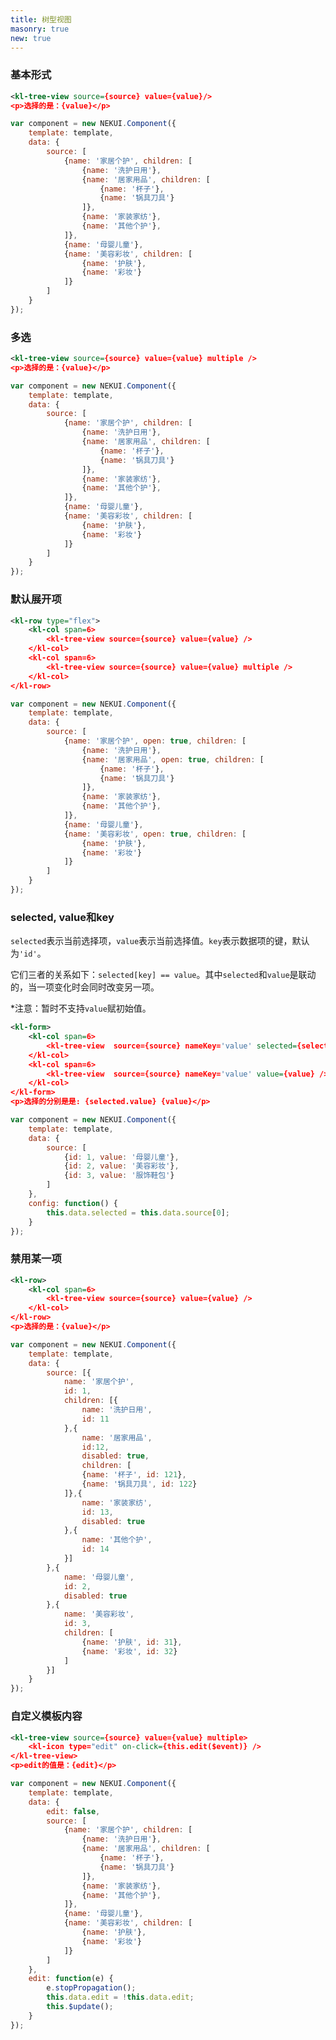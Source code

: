 ```yaml
---
title: 树型视图
masonry: true
new: true
---
```


<!-- demo_start -->
### 基本形式

<div class="m-example"></div>

```xml
<kl-tree-view source={source} value={value}/>
<p>选择的是：{value}</p>
```

```javascript
var component = new NEKUI.Component({
    template: template,
    data: {
        source: [
            {name: '家居个护', children: [
                {name: '洗护日用'},
                {name: '居家用品', children: [
                    {name: '杯子'},
                    {name: '锅具刀具'}
                ]},
                {name: '家装家纺'},
                {name: '其他个护'},
            ]},
            {name: '母婴儿童'},
            {name: '美容彩妆', children: [
                {name: '护肤'},
                {name: '彩妆'}
            ]}
        ]
    }
});
```
<!-- demo_end -->

<!-- demo_start -->
### 多选

<div class="m-example"></div>

```xml
<kl-tree-view source={source} value={value} multiple />
<p>选择的是：{value}</p>
```

```javascript
var component = new NEKUI.Component({
    template: template,
    data: {
        source: [
            {name: '家居个护', children: [
                {name: '洗护日用'},
                {name: '居家用品', children: [
                    {name: '杯子'},
                    {name: '锅具刀具'}
                ]},
                {name: '家装家纺'},
                {name: '其他个护'},
            ]},
            {name: '母婴儿童'},
            {name: '美容彩妆', children: [
                {name: '护肤'},
                {name: '彩妆'}
            ]}
        ]
    }
});
```
<!-- demo_end -->

<!-- demo_start -->
### 默认展开项

<div class="m-example"></div>

```xml
<kl-row type="flex">
    <kl-col span=6>
        <kl-tree-view source={source} value={value} />
    </kl-col>
    <kl-col span=6>
        <kl-tree-view source={source} value={value} multiple />
    </kl-col>
</kl-row>
```

```javascript
var component = new NEKUI.Component({
    template: template,
    data: {
        source: [
            {name: '家居个护', open: true, children: [
                {name: '洗护日用'},
                {name: '居家用品', open: true, children: [
                    {name: '杯子'},
                    {name: '锅具刀具'}
                ]},
                {name: '家装家纺'},
                {name: '其他个护'},
            ]},
            {name: '母婴儿童'},
            {name: '美容彩妆', open: true, children: [
                {name: '护肤'},
                {name: '彩妆'}
            ]}
        ]
    }
});
```
<!-- demo_end -->

<!-- demo_start -->
### selected, value和key

`selected`表示当前选择项，`value`表示当前选择值。`key`表示数据项的键，默认为`'id'`。

它们三者的关系如下：`selected[key] == value`。其中`selected`和`value`是联动的，当一项变化时会同时改变另一项。

*注意：暂时不支持`value`赋初始值。

<div class="m-example"></div>

```xml
<kl-form>
    <kl-col span=6>
        <kl-tree-view  source={source} nameKey='value' selected={selected} />
    </kl-col>
    <kl-col span=6>
        <kl-tree-view  source={source} nameKey='value' value={value} />
    </kl-col>
</kl-form>
<p>选择的分别是是: {selected.value} {value}</p>
```

```javascript
var component = new NEKUI.Component({
    template: template,
    data: {
        source: [
            {id: 1, value: '母婴儿童'},
            {id: 2, value: '美容彩妆'},
            {id: 3, value: '服饰鞋包'}
        ]
    },
    config: function() {
        this.data.selected = this.data.source[0];
    }
});
```
<!-- demo_end -->

<!-- demo_start -->
### 禁用某一项

<div class="m-example"></div>

```xml
<kl-row>
    <kl-col span=6>
        <kl-tree-view source={source} value={value} />
    </kl-col>
</kl-row>
<p>选择的是：{value}</p>
```

```javascript
var component = new NEKUI.Component({
    template: template,
    data: {
        source: [{   
            name: '家居个护', 
            id: 1,
            children: [{
                name: '洗护日用',
                id: 11
            },{
                name: '居家用品',
                id:12,
                disabled: true,
                children: [
                {name: '杯子', id: 121},
                {name: '锅具刀具', id: 122}
            ]},{
                name: '家装家纺', 
                id: 13,
                disabled: true
            },{
                name: '其他个护',
                id: 14
            }]
        },{
            name: '母婴儿童', 
            id: 2,
            disabled: true
        },{
            name: '美容彩妆', 
            id: 3,
            children: [
                {name: '护肤', id: 31},
                {name: '彩妆', id: 32}
            ]
        }]
    }
});
```
<!-- demo_end -->

<!-- demo_start -->
### 自定义模板内容

<div class="m-example"></div>

```xml
<kl-tree-view source={source} value={value} multiple>
    <kl-icon type="edit" on-click={this.edit($event)} />
</kl-tree-view>
<p>edit的值是：{edit}</p>
```

```javascript
var component = new NEKUI.Component({
    template: template,
    data: {
        edit: false,
        source: [
            {name: '家居个护', children: [
                {name: '洗护日用'},
                {name: '居家用品', children: [
                    {name: '杯子'},
                    {name: '锅具刀具'}
                ]},
                {name: '家装家纺'},
                {name: '其他个护'},
            ]},
            {name: '母婴儿童'},
            {name: '美容彩妆', children: [
                {name: '护肤'},
                {name: '彩妆'}
            ]}
        ]
    },
    edit: function(e) {
        e.stopPropagation();
        this.data.edit = !this.data.edit;
        this.$update();
    }
});
```
<!-- demo_end -->
